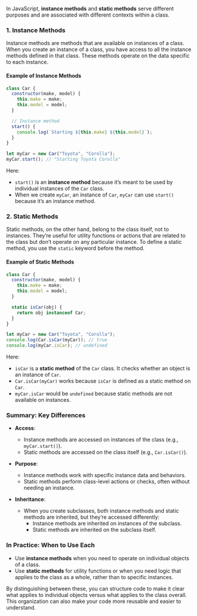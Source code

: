 In JavaScript, **instance methods** and **static methods** serve different purposes and are associated with different contexts within a class.

### 1. Instance Methods

Instance methods are methods that are available on instances of a class. When you create an instance of a class, you have access to all the instance methods defined in that class. These methods operate on the data specific to each instance.

#### Example of Instance Methods
```javascript
class Car {
  constructor(make, model) {
    this.make = make;
    this.model = model;
  }

  // Instance method
  start() {
    console.log(`Starting ${this.make} ${this.model}`);
  }
}

let myCar = new Car("Toyota", "Corolla");
myCar.start(); // "Starting Toyota Corolla"
```

Here:
- `start()` is an **instance method** because it’s meant to be used by individual instances of the `Car` class.
- When we create `myCar`, an instance of `Car`, `myCar` can use `start()` because it’s an instance method.

### 2. Static Methods

Static methods, on the other hand, belong to the class itself, not to instances. They’re useful for utility functions or actions that are related to the class but don’t operate on any particular instance. To define a static method, you use the `static` keyword before the method.

#### Example of Static Methods
```javascript
class Car {
  constructor(make, model) {
    this.make = make;
    this.model = model;
  }

  static isCar(obj) {
    return obj instanceof Car;
  }
}

let myCar = new Car("Toyota", "Corolla");
console.log(Car.isCar(myCar)); // true
console.log(myCar.isCar); // undefined
```

Here:
- `isCar` is a **static method** of the `Car` class. It checks whether an object is an instance of `Car`.
- `Car.isCar(myCar)` works because `isCar` is defined as a static method on `Car`.
- `myCar.isCar` would be `undefined` because static methods are not available on instances.

### Summary: Key Differences

- **Access**:
  - Instance methods are accessed on instances of the class (e.g., `myCar.start()`).
  - Static methods are accessed on the class itself (e.g., `Car.isCar()`).
  
- **Purpose**:
  - Instance methods work with specific instance data and behaviors.
  - Static methods perform class-level actions or checks, often without needing an instance.

- **Inheritance**:
  - When you create subclasses, both instance methods and static methods are inherited, but they’re accessed differently:
    - Instance methods are inherited on instances of the subclass.
    - Static methods are inherited on the subclass itself.

### In Practice: When to Use Each

- Use **instance methods** when you need to operate on individual objects of a class.
- Use **static methods** for utility functions or when you need logic that applies to the class as a whole, rather than to specific instances.

By distinguishing between these, you can structure code to make it clear what applies to individual objects versus what applies to the class overall. This organization can also make your code more reusable and easier to understand.
